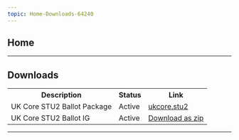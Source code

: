 ```yaml
---
topic: Home-Downloads-64240
---
```

## Home 

---

## Downloads

<table class="assets">
<tr>
<th>Description</th>
<th>Status</th>
<th>Link</th>
</tr>

<tr>
<td>UK Core STU2 Ballot Package</td>
<td>Active</td>
<td><a href="https://simplifier.net/packages/fhir.r4.ukcore.stu2">ukcore.stu2</a></td>
</tr>


<tr>
<td>UK Core STU2 Ballot IG</td>
<td>Active</td>
<td><a href="https://github.com/NHSDigital/FHIR-R4-UKCORE-STAGING-MAIN/releases/download/2.1.0/UK-Core-Implementation-Guide-2.1.0-STU2.zip">Download as zip</a></td>
</tr>

</table>

---

